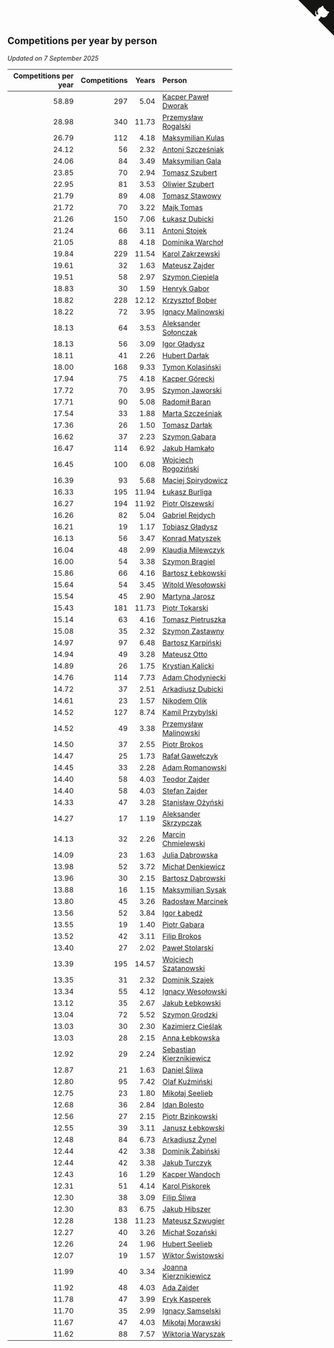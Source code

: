 ## Competitions per year by person

*Updated on  7 September 2025*

| Competitions per year | Competitions | Years | Person |
| ---: | ---: | ---: | :--- |
| 58.89 | 297 | 5.04 | [Kacper Paweł Dworak](https://www.worldcubeassociation.org/persons/2020DWOR01) |
| 28.98 | 340 | 11.73 | [Przemysław Rogalski](https://www.worldcubeassociation.org/persons/2013ROGA02) |
| 26.79 | 112 | 4.18 | [Maksymilian Kulas](https://www.worldcubeassociation.org/persons/2021KULA02) |
| 24.12 | 56 | 2.32 | [Antoni Szcześniak](https://www.worldcubeassociation.org/persons/2023SZCZ04) |
| 24.06 | 84 | 3.49 | [Maksymilian Gala](https://www.worldcubeassociation.org/persons/2022GALA01) |
| 23.85 | 70 | 2.94 | [Tomasz Szubert](https://www.worldcubeassociation.org/persons/2022SZUB02) |
| 22.95 | 81 | 3.53 | [Oliwier Szubert](https://www.worldcubeassociation.org/persons/2022SZUB01) |
| 21.79 | 89 | 4.08 | [Tomasz Stawowy](https://www.worldcubeassociation.org/persons/2021STAW01) |
| 21.72 | 70 | 3.22 | [Majk Tomas](https://www.worldcubeassociation.org/persons/2022TOMA05) |
| 21.26 | 150 | 7.06 | [Łukasz Dubicki](https://www.worldcubeassociation.org/persons/2018DUBI01) |
| 21.24 | 66 | 3.11 | [Antoni Stojek](https://www.worldcubeassociation.org/persons/2022STOJ03) |
| 21.05 | 88 | 4.18 | [Dominika Warchoł](https://www.worldcubeassociation.org/persons/2021WARC01) |
| 19.84 | 229 | 11.54 | [Karol Zakrzewski](https://www.worldcubeassociation.org/persons/2014ZAKR01) |
| 19.61 | 32 | 1.63 | [Mateusz Zajder](https://www.worldcubeassociation.org/persons/2024ZAJD01) |
| 19.51 | 58 | 2.97 | [Szymon Ciepiela](https://www.worldcubeassociation.org/persons/2022CIEP01) |
| 18.83 | 30 | 1.59 | [Henryk Gabor](https://www.worldcubeassociation.org/persons/2024GABO02) |
| 18.82 | 228 | 12.12 | [Krzysztof Bober](https://www.worldcubeassociation.org/persons/2013BOBE01) |
| 18.22 | 72 | 3.95 | [Ignacy Malinowski](https://www.worldcubeassociation.org/persons/2021MALI02) |
| 18.13 | 64 | 3.53 | [Aleksander Sołonczak](https://www.worldcubeassociation.org/persons/2022SOLO01) |
| 18.13 | 56 | 3.09 | [Igor Gładysz](https://www.worldcubeassociation.org/persons/2022GLAD01) |
| 18.11 | 41 | 2.26 | [Hubert Darłak](https://www.worldcubeassociation.org/persons/2023DARL03) |
| 18.00 | 168 | 9.33 | [Tymon Kolasiński](https://www.worldcubeassociation.org/persons/2016KOLA02) |
| 17.94 | 75 | 4.18 | [Kacper Górecki](https://www.worldcubeassociation.org/persons/2021GORE01) |
| 17.72 | 70 | 3.95 | [Szymon Jaworski](https://www.worldcubeassociation.org/persons/2021JAWO01) |
| 17.71 | 90 | 5.08 | [Radomił Baran](https://www.worldcubeassociation.org/persons/2020BARA02) |
| 17.54 | 33 | 1.88 | [Marta Szcześniak](https://www.worldcubeassociation.org/persons/2023SZCZ07) |
| 17.36 | 26 | 1.50 | [Tomasz Darłak](https://www.worldcubeassociation.org/persons/2024DARL01) |
| 16.62 | 37 | 2.23 | [Szymon Gabara](https://www.worldcubeassociation.org/persons/2023GABA01) |
| 16.47 | 114 | 6.92 | [Jakub Hamkało](https://www.worldcubeassociation.org/persons/2018HAMK01) |
| 16.45 | 100 | 6.08 | [Wojciech Rogoziński](https://www.worldcubeassociation.org/persons/2019ROGO04) |
| 16.39 | 93 | 5.68 | [Maciej Spirydowicz](https://www.worldcubeassociation.org/persons/2020SPIR01) |
| 16.33 | 195 | 11.94 | [Łukasz Burliga](https://www.worldcubeassociation.org/persons/2013BURL01) |
| 16.27 | 194 | 11.92 | [Piotr Olszewski](https://www.worldcubeassociation.org/persons/2013OLSZ02) |
| 16.26 | 82 | 5.04 | [Gabriel Rejdych](https://www.worldcubeassociation.org/persons/2020REJD01) |
| 16.21 | 19 | 1.17 | [Tobiasz Gładysz](https://www.worldcubeassociation.org/persons/2024GLAD02) |
| 16.13 | 56 | 3.47 | [Konrad Matyszek](https://www.worldcubeassociation.org/persons/2022MATY02) |
| 16.04 | 48 | 2.99 | [Klaudia Milewczyk](https://www.worldcubeassociation.org/persons/2022MILE05) |
| 16.00 | 54 | 3.38 | [Szymon Brągiel](https://www.worldcubeassociation.org/persons/2022BRAG03) |
| 15.86 | 66 | 4.16 | [Bartosz Łebkowski](https://www.worldcubeassociation.org/persons/2021LEBK01) |
| 15.64 | 54 | 3.45 | [Witold Wesołowski](https://www.worldcubeassociation.org/persons/2022WESO01) |
| 15.54 | 45 | 2.90 | [Martyna Jarosz](https://www.worldcubeassociation.org/persons/2022JARO01) |
| 15.43 | 181 | 11.73 | [Piotr Tokarski](https://www.worldcubeassociation.org/persons/2013TOKA01) |
| 15.14 | 63 | 4.16 | [Tomasz Pietruszka](https://www.worldcubeassociation.org/persons/2021PIET01) |
| 15.08 | 35 | 2.32 | [Szymon Zastawny](https://www.worldcubeassociation.org/persons/2023ZAST01) |
| 14.97 | 97 | 6.48 | [Bartosz Karpiński](https://www.worldcubeassociation.org/persons/2019KARP03) |
| 14.94 | 49 | 3.28 | [Mateusz Otto](https://www.worldcubeassociation.org/persons/2022OTTO01) |
| 14.89 | 26 | 1.75 | [Krystian Kalicki](https://www.worldcubeassociation.org/persons/2023KALI10) |
| 14.76 | 114 | 7.73 | [Adam Chodyniecki](https://www.worldcubeassociation.org/persons/2017CHOD02) |
| 14.72 | 37 | 2.51 | [Arkadiusz Dubicki](https://www.worldcubeassociation.org/persons/2023DUBI01) |
| 14.61 | 23 | 1.57 | [Nikodem Olik](https://www.worldcubeassociation.org/persons/2024OLIK01) |
| 14.52 | 127 | 8.74 | [Kamil Przybylski](https://www.worldcubeassociation.org/persons/2016PRZY01) |
| 14.52 | 49 | 3.38 | [Przemysław Malinowski](https://www.worldcubeassociation.org/persons/2022MALI01) |
| 14.50 | 37 | 2.55 | [Piotr Brokos](https://www.worldcubeassociation.org/persons/2023BROK01) |
| 14.47 | 25 | 1.73 | [Rafał Gawełczyk](https://www.worldcubeassociation.org/persons/2023GAWE01) |
| 14.45 | 33 | 2.28 | [Adam Romanowski](https://www.worldcubeassociation.org/persons/2023ROMA10) |
| 14.40 | 58 | 4.03 | [Teodor Zajder](https://www.worldcubeassociation.org/persons/2021ZAJD03) |
| 14.40 | 58 | 4.03 | [Stefan Zajder](https://www.worldcubeassociation.org/persons/2021ZAJD02) |
| 14.33 | 47 | 3.28 | [Stanisław Ożyński](https://www.worldcubeassociation.org/persons/2022OZYN01) |
| 14.27 | 17 | 1.19 | [Aleksander Skrzypczak](https://www.worldcubeassociation.org/persons/2024SKRZ01) |
| 14.13 | 32 | 2.26 | [Marcin Chmielewski](https://www.worldcubeassociation.org/persons/2023CHMI01) |
| 14.09 | 23 | 1.63 | [Julia Dąbrowska](https://www.worldcubeassociation.org/persons/2024DABR01) |
| 13.98 | 52 | 3.72 | [Michał Denkiewicz](https://www.worldcubeassociation.org/persons/2021DENK01) |
| 13.96 | 30 | 2.15 | [Bartosz Dąbrowski](https://www.worldcubeassociation.org/persons/2023DABR07) |
| 13.88 | 16 | 1.15 | [Maksymilian Sysak](https://www.worldcubeassociation.org/persons/2024SYSA01) |
| 13.80 | 45 | 3.26 | [Radosław Marcinek](https://www.worldcubeassociation.org/persons/2022MARC05) |
| 13.56 | 52 | 3.84 | [Igor Łabędź](https://www.worldcubeassociation.org/persons/2021LABE01) |
| 13.55 | 19 | 1.40 | [Piotr Gabara](https://www.worldcubeassociation.org/persons/2024GABA02) |
| 13.52 | 42 | 3.11 | [Filip Brokos](https://www.worldcubeassociation.org/persons/2022BROK03) |
| 13.40 | 27 | 2.02 | [Paweł Stolarski](https://www.worldcubeassociation.org/persons/2023STOL04) |
| 13.39 | 195 | 14.57 | [Wojciech Szatanowski](https://www.worldcubeassociation.org/persons/2011SZAT01) |
| 13.35 | 31 | 2.32 | [Dominik Szajek](https://www.worldcubeassociation.org/persons/2023SZAJ01) |
| 13.34 | 55 | 4.12 | [Ignacy Wesołowski](https://www.worldcubeassociation.org/persons/2021WESO01) |
| 13.12 | 35 | 2.67 | [Jakub Łebkowski](https://www.worldcubeassociation.org/persons/2023LEBK01) |
| 13.04 | 72 | 5.52 | [Szymon Grodzki](https://www.worldcubeassociation.org/persons/2020GROD01) |
| 13.03 | 30 | 2.30 | [Kazimierz Cieślak](https://www.worldcubeassociation.org/persons/2023CIES01) |
| 13.03 | 28 | 2.15 | [Anna Łebkowska](https://www.worldcubeassociation.org/persons/2023LEBK04) |
| 12.92 | 29 | 2.24 | [Sebastian Kierznikiewicz](https://www.worldcubeassociation.org/persons/2023KIER02) |
| 12.87 | 21 | 1.63 | [Daniel Śliwa](https://www.worldcubeassociation.org/persons/2024SLIW01) |
| 12.80 | 95 | 7.42 | [Olaf Kuźmiński](https://www.worldcubeassociation.org/persons/2018KUZM02) |
| 12.75 | 23 | 1.80 | [Mikołaj Seelieb](https://www.worldcubeassociation.org/persons/2023SEEL04) |
| 12.68 | 36 | 2.84 | [Idan Bolesto](https://www.worldcubeassociation.org/persons/2022BOLE01) |
| 12.56 | 27 | 2.15 | [Piotr Bzinkowski](https://www.worldcubeassociation.org/persons/2023BZIN01) |
| 12.55 | 39 | 3.11 | [Janusz Łebkowski](https://www.worldcubeassociation.org/persons/2022LEBK01) |
| 12.48 | 84 | 6.73 | [Arkadiusz Żynel](https://www.worldcubeassociation.org/persons/2018ZYNE01) |
| 12.44 | 42 | 3.38 | [Dominik Żabiński](https://www.worldcubeassociation.org/persons/2022ZABI01) |
| 12.44 | 42 | 3.38 | [Jakub Turczyk](https://www.worldcubeassociation.org/persons/2022TURC02) |
| 12.43 | 16 | 1.29 | [Kacper Wandoch](https://www.worldcubeassociation.org/persons/2024WAND01) |
| 12.31 | 51 | 4.14 | [Karol Piskorek](https://www.worldcubeassociation.org/persons/2021PISK01) |
| 12.30 | 38 | 3.09 | [Filip Śliwa](https://www.worldcubeassociation.org/persons/2022SLIW01) |
| 12.30 | 83 | 6.75 | [Jakub Hibszer](https://www.worldcubeassociation.org/persons/2018HIBS01) |
| 12.28 | 138 | 11.23 | [Mateusz Szwugier](https://www.worldcubeassociation.org/persons/2014SZWU01) |
| 12.27 | 40 | 3.26 | [Michał Sozański](https://www.worldcubeassociation.org/persons/2022SOZA02) |
| 12.26 | 24 | 1.96 | [Hubert Seelieb](https://www.worldcubeassociation.org/persons/2023SEEL02) |
| 12.07 | 19 | 1.57 | [Wiktor Świstowski](https://www.worldcubeassociation.org/persons/2024SWIS01) |
| 11.99 | 40 | 3.34 | [Joanna Kierznikiewicz](https://www.worldcubeassociation.org/persons/2022KIER01) |
| 11.92 | 48 | 4.03 | [Ada Zajder](https://www.worldcubeassociation.org/persons/2021ZAJD01) |
| 11.78 | 47 | 3.99 | [Eryk Kasperek](https://www.worldcubeassociation.org/persons/2021KASP01) |
| 11.70 | 35 | 2.99 | [Ignacy Samselski](https://www.worldcubeassociation.org/persons/2022SAMS03) |
| 11.67 | 47 | 4.03 | [Mikołaj Morawski](https://www.worldcubeassociation.org/persons/2021MORA01) |
| 11.62 | 88 | 7.57 | [Wiktoria Waryszak](https://www.worldcubeassociation.org/persons/2018WARY01) |


<a href="https://github.com/noeruchangd/wca_statistics_vn" class="github-corner" aria-label="View source on Github"><svg width="80" height="80" viewBox="0 0 250 250" style="fill:#151513; color:#fff; position: absolute; top: 0; border: 0; right: 0;" aria-hidden="true"><path d="M0,0 L115,115 L130,115 L142,142 L250,250 L250,0 Z"></path><path d="M128.3,109.0 C113.8,99.7 119.0,89.6 119.0,89.6 C122.0,82.7 120.5,78.6 120.5,78.6 C119.2,72.0 123.4,76.3 123.4,76.3 C127.3,80.9 125.5,87.3 125.5,87.3 C122.9,97.6 130.6,101.9 134.4,103.2" fill="currentColor" style="transform-origin: 130px 106px;" class="octo-arm"></path><path d="M115.0,115.0 C114.9,115.1 118.7,116.5 119.8,115.4 L133.7,101.6 C136.9,99.2 139.9,98.4 142.2,98.6 C133.8,88.0 127.5,74.4 143.8,58.0 C148.5,53.4 154.0,51.2 159.7,51.0 C160.3,49.4 163.2,43.6 171.4,40.1 C171.4,40.1 176.1,42.5 178.8,56.2 C183.1,58.6 187.2,61.8 190.9,65.4 C194.5,69.0 197.7,73.2 200.1,77.6 C213.8,80.2 216.3,84.9 216.3,84.9 C212.7,93.1 206.9,96.0 205.4,96.6 C205.1,102.4 203.0,107.8 198.3,112.5 C181.9,128.9 168.3,122.5 157.7,114.1 C157.9,116.9 156.7,120.9 152.7,124.9 L141.0,136.5 C139.8,137.7 141.6,141.9 141.8,141.8 Z" fill="currentColor" class="octo-body"></path></svg></a><style>.github-corner:hover .octo-arm{animation:octocat-wave 560ms ease-in-out}@keyframes octocat-wave{0%,100%{transform:rotate(0)}20%,60%{transform:rotate(-25deg)}40%,80%{transform:rotate(10deg)}}@media (max-width:500px){.github-corner:hover .octo-arm{animation:none}.github-corner .octo-arm{animation:octocat-wave 560ms ease-in-out}}</style>
